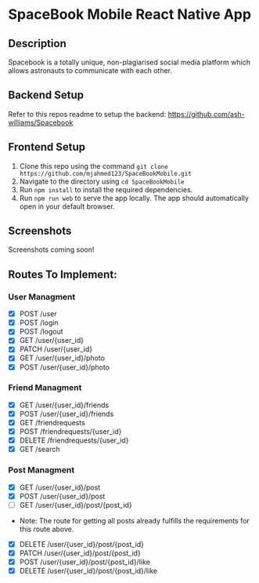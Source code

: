 # SpaceBook Mobile React Native App

## Description
Spacebook is a totally unique, non-plagiarised social media platform which allows astronauts to communicate with each other.

## Backend Setup
Refer to this repos readme to setup the backend: https://github.com/ash-williams/Spacebook

## Frontend Setup
1. Clone this repo using the command `git clone https://github.com/mjahmed123/SpaceBookMobile.git`
2. Navigate to the directory using `cd SpaceBookMobile`
2. Run `npm install` to install the required dependencies.
3. Run `npm run web` to serve the app locally.
The app should automatically open in your default browser.

## Screenshots
Screenshots coming soon!

## Routes To Implement:

### User Managment
- [x] POST /user
- [x] POST /login
- [x] POST /logout
- [x] GET /user/{user_id}
- [x] PATCH /user/{user_id}
- [x] GET /user/{user_id}/photo
- [x] POST /user/{user_id}/photo

### Friend Managment
- [x] GET /user/{user_id}/friends
- [x] POST /user/{user_id}/friends
- [x] GET /friendrequests
- [x] POST /friendrequests/{user_id}
- [x] DELETE /friendrequests/{user_id}
- [x] GET /search

### Post Managment
- [x] GET /user/{user_id}/post
- [x] POST /user/{user_id}/post
- [ ] GET /user/{user_id}/post/{post_id}
- Note: The route for getting all posts already fulfills the requirements for this route above.
- [x] DELETE /user/{user_id}/post/{post_id}
- [x] PATCH /user/{user_id}/post/{post_id}
- [x] POST /user/{user_id}/post/{post_id}/like
- [x] DELETE /user/{user_id}/post/{post_id}/like